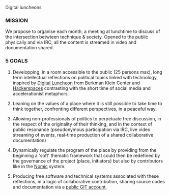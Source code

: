 Digital luncheons

### MISSION

We propose to organise each month, a meeting at lunchtime to discuss of the intersection betwteen technique & society. Opened to the public physically and via IRC, all the content is streamed in video and documentation shared.

### 5 GOALS

1. Developping, in a room accessible to the public (25 persons max), long term intellectual reflections on political topics linked with technology, inspired by [Digital Luncheon](https://cyber.harvard.edu/events/luncheon) from Berkman Klein Center and [Hackerspaces](https://wiki.hackerspaces.org/Hackerspaces) contrasting with the short time of social media and accelerationist metaphors.

2. Leaning on the values of a place where it is still possible to take time to think together, confronting different perspectives, in a peaceful way.

3. Allowing non-professionals of politics to perpetuate free discussion, in the respect of the originality of their thinking, and in the context of public resonance (pseudonymous participation via IRC, live video streaming of events, real-time production of a shared collaborative documentation)

4. Dynamically regulate the program of the place by providing from the beginning a 'soft' thematic framework that could then be redefined by the governance of the project (place, initiators) but also by contributors like in the [Nomic](http://fr.wikipedia.org/wiki/Nomic) system.

5. Producing free software and technical systems associated with these reflections, in a logic of collaborative contribution, sharing source codes and documentation via a [public GIT account](https://dejnum.github.io/).
